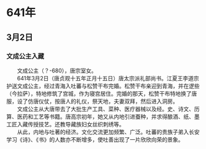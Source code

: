 # 641年
## 3月2日
### 文成公主入藏
　　文成公主（？-680），唐宗室女。<br>　　641年3月2日（唐贞观十五年正月十五日）唐太宗派礼部尚书。江夏王李道宗护送文成公主，经过青海入吐蕃与松赞干布完婚。松赞干布亲迎到青海，并在逻些（今拉萨），特地修筑了宫城，作为寝宫居住。完婚的那天，松赞干布特地换了唐服，设了仿唐仪仗，按唐人的礼仪，祭天地，夫妻双拜，然后进入洞房。<br>　　文成公主从大唐带去了大批生产工具、菜种、医疗器械以及经。史、诗文、历算、医药和工艺等书籍。唐高宗初年，她又从内地引进蚕种，并求得酿酒、纸、墨工匠入藏传授技艺。还教导藏族妇女丝织刺绣等。<br>　　从此，内地与吐著的经济。文化交流更加频繁、广泛。吐蕃的贵族子弟入长安学习《诗》、《书》的人数亦不断增多，使吐善出现了一片欣欣向荣的景象。
<comment/>